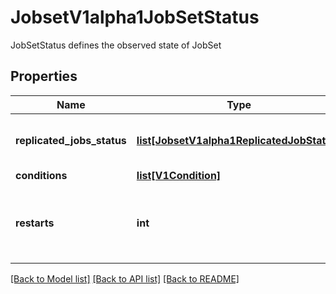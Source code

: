 # JobsetV1alpha1JobSetStatus

JobSetStatus defines the observed state of JobSet
## Properties
Name | Type | Description | Notes
------------ | ------------- | ------------- | -------------
**replicated_jobs_status** | [**list[JobsetV1alpha1ReplicatedJobStatus]**](JobsetV1alpha1ReplicatedJobStatus.md) | ReplicatedJobsStatus track the number of JobsReady for each replicatedJob. | [optional] 
**conditions** | [**list[V1Condition]**](V1Condition.md) |  | [optional] 
**restarts** | **int** | Restarts tracks the number of times the JobSet has restarted (i.e. recreated in case of RecreateAll policy). | [optional] 

[[Back to Model list]](../README.md#documentation-for-models) [[Back to API list]](../README.md#documentation-for-api-endpoints) [[Back to README]](../README.md)


